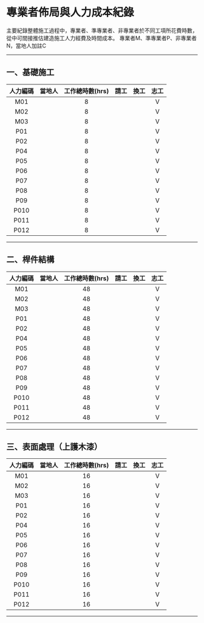 # 專業者佈局與人力成本紀錄 
主要紀錄整體施工過程中，專業者、準專業者、非專業者於不同工項所花費時數，從中可間接推估建造施工人力經費及時間成本。
專業者M、準專業者P、非專業者N，當地人加註C

***
## 一、基礎施工
|人力編碼|當地人|工作總時數(hrs)|請工|換工|志工|
|:-:|:-:|:-:|:-:|:-:|:-:|
|M01 |   |8   |   |   |V   |
|M02 |   |8   |   |   |V   |
|M03 |   |8  |   |   |V   |
|P01 |   |8   |   |   |V   |
|P02 |   |8   |   |   |V   |
|P04 |   |8   |   |   |V   |
|P05 |   |8   |   |   |V   |
|P06 |   |8   |   |   |V   |
|P07 |   |8   |   |   |V   |
|P08 |   |8   |   |   |V   |
|P09 |   |8   |   |   |V   |
|P010 |   |8   |   |   |V   |
|P011 |   |8   |   |   |V   |
|P012 |   |8   |   |   |V   |
***
## 二、桿件結構
|人力編碼|當地人|工作總時數(hrs)|請工|換工|志工|
|:-:|:-:|:-:|:-:|:-:|:-:|
|M01 |   |48   |   |   |V   |
|M02 |   |48   |   |   |V   |
|M03 |   |48   |   |   |V   |
|P01 |   |48   |   |   |V   |
|P02 |   |48   |   |   |V   |
|P04 |   |48   |   |   |V   |
|P05 |   |48   |   |   |V   |
|P06 |   |48   |   |   |V   |
|P07 |   |48   |   |   |V   |
|P08 |   |48   |   |   |V   |
|P09 |   |48   |   |   |V   |
|P010 |   |48   |   |   |V   |
|P011 |   |48   |   |   |V   |
|P012 |   |48   |   |   |V   |
***
## 三、表面處理（上護木漆）
|人力編碼|當地人|工作總時數(hrs)|請工|換工|志工|
|:-:|:-:|:-:|:-:|:-:|:-:|
|M01 |   |16   |   |   |V   |
|M02 |   |16   |   |   |V   |
|M03 |   |16   |   |   |V   |
|P01 |   |16   |   |   |V   |
|P02 |   |16   |   |   |V   |
|P04 |   |16   |   |   |V   |
|P05 |   |16   |   |   |V   |
|P06 |   |16   |   |   |V   |
|P07 |   |16   |   |   |V   |
|P08 |   |16   |   |   |V   |
|P09 |   |16   |   |   |V   |
|P010 |   |16   |   |   |V   |
|P011 |   |16   |   |   |V   |
|P012 |   |16   |   |   |V   |
***